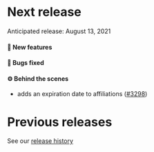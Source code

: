 # Next release

Anticipated release: August 13, 2021

#### 🚀 New features


#### 🐛 Bugs fixed


#### ⚙️ Behind the scenes

- adds an expiration date to affiliations ([#3298])


# Previous releases

See our [release history](https://github.com/CMSgov/eAPD/releases)

[#3298]: https://github.com/CMSgov/eAPD/issues/3298
